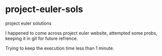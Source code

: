 project-euler-sols
==================

project euler solutions

I happened to come across project euler website, attempted some probs, keeping it in git for future refrence.

Trying to keep the execution time less than 1 minute.

